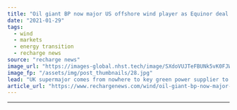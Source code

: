```yaml
---
title: "Oil giant BP now major US offshore wind player as Equinor deal sealed"
date: "2021-01-29"
tags: 
  - wind
  - markets
  - energy transition
  - recharge news
source: "recharge news"
image_url: "https://images-global.nhst.tech/image/SXdoVUJTeFBUNk5vK0FJWkd2VmhIanpQbGZlVjhUR2IwdERzZGVGb092TT0=/nhst/binary/03452135ef1c3558f78b3b17c878e0cc"
image_fp: "/assets/img/post_thumbnails/28.jpg"
lead: "UK supermajor comes from nowhere to key green power supplier to New York as $1.1bn agreement with Norwegian partner completes"
article_url: "https://www.rechargenews.com/wind/oil-giant-bp-now-major-us-offshore-wind-player-as-equinor-deal-sealed/2-1-954252"
---
```


---
